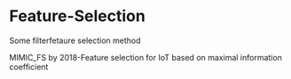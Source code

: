 # Feature-Selection
Some filterfetaure selection method

MIMIC_FS
by 2018-Feature selection for IoT based on maximal information coefficient

